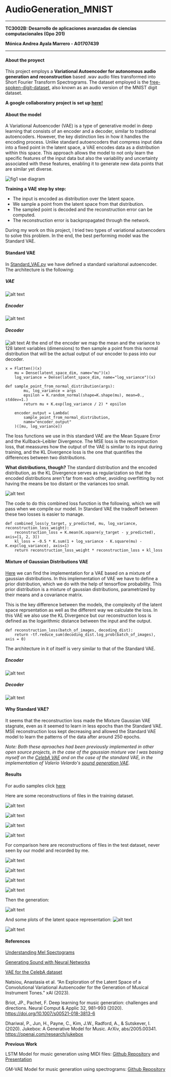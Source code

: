 # AudioGeneration_MNIST

---
**TC3002B: Desarrollo de aplicaciones avanzadas de ciencias computacionales (Gpo 201)**

**Mónica Andrea Ayala Marrero - A01707439**

---

#### About the proyect

This project employs a **Variational Autoencoder for autonomous audio generation and reconstruction** based .wav audio files transformed into Short Fourier Transform Spectrograms. The dataset employed is the [free-spoken-digit-dataset](https://github.com/Jakobovski/free-spoken-digit-dataset/tree/master/recordings), also known as an audio version of the MNIST digit dataset.

**A google collaboratory project is set up [here!](https://drive.google.com/drive/folders/1CSRSAaPM1JtvCc9kbM5GsdVGh3QEqPuO?usp=sharing)**


#### About the model

A Variational Autoencoder (VAE) is a type of generative model in deep learning that consists of an encoder and a decoder, similar to traditional autoencoders. However, the key distinction lies in how it handles the encoding process. Unlike standard autoencoders that compress input data into a fixed point in the latent space, a VAE encodes data as a distribution within this space. This approach allows the model to not only learn the specific features of the input data but also the variability and uncertainty associated with these features, enabling it to generate new data points that are similar yet diverse. 

![fig1 vae diagram](images/image.png)

**Training a VAE step by step:**
- The input is encoded as distribution over the latent space.
- We sample a point from the latent space from that distribution.
- The sampled point is decoded and the reconstruction error can be computed.
- The reconstruction error is backpropagated through the network.

During my work on this project, I tried two types of variational autoencoders to solve this problem. In the end, the best performing model was the Standard VAE.


#### Standard VAE

In [Standard_VAE.py](https://github.com/monica-ayala/AudioGeneration_MNIST/blob/main/Standard_VAE.py) we have defined a standard variaitonal autoencoder. The architecture is the following:

##### VAE
![alt text](images/image-2.png)

##### Encoder
![alt text](images/image-0.png)

##### Decoder
![alt text](images/image-1.png)
At the end of the encoder we map the mean and the variance to 128 latent variables (dimensions) to then sample a point from this normal distribution that will be the actual output of our encoder to pass into our decoder.

```
x = Flatten()(x)
    mu = Dense(latent_space_dim, name="mu")(x)
    log_variance = Dense(latent_space_dim, name="log_variance")(x)

def sample_point_from_normal_distribution(args):
        mu, log_variance = args
        epsilon = K.random_normal(shape=K.shape(mu), mean=0., stddev=1.)
        return mu + K.exp(log_variance / 2) * epsilon

    encoder_output = Lambda(
        sample_point_from_normal_distribution,
        name="encoder_output"
    )([mu, log_variance])
```

The loss functions we use in this standard VAE are the Mean Square Error and the Kullback–Leibler Divergence. The MSE loss is the reconstruction loss, that meassures how the output of the VAE is similar to its input during training, and the KL Divergence loss is the one that quantifies the differences between two distributions.

**What distributions, though?** The standard distribution and the encoded distribution, as the KL Divergence serves as regularization so that the encoded distributions aren't far from each other, avoiding overfitting by not having the means be too distant or the variances too small.

![alt text](images/image2.png)

The code to do this combined loss function is the following, which we will pass when we compile our model. In Standard VAE the tradeoff between these two losses is easier to manage. 

```
def combined_loss(y_target, y_predicted, mu, log_variance, reconstruction_loss_weight):
    reconstruction_loss = K.mean(K.square(y_target - y_predicted), axis=[1, 2, 3])
    kl_loss = -0.5 * K.sum(1 + log_variance - K.square(mu) - K.exp(log_variance), axis=1)
    return reconstruction_loss_weight * reconstruction_loss + kl_loss
```

#### Mixture of Gaussian Distributions VAE

[Here](https://github.com/monica-ayala/AudioGeneration_MNIST/blob/main/VAE_MNIST.ipynb) we can find the implementation for a VAE based on a mixture of gaussian distributions. In this implementation of VAE we have to define a prior distribution, which we do with the help of tensorflow probability. This prior distribution is a mixture of gaussian distributions, parametrized by their means and a covariance matrix.

This is the key difference between the models, the complexity of the latent space reprsentation as well as the different way we calculate the loss. In this VAE we also use the KL Divergence but our reconstruction loss is defined as the logarithmic distance between the input and the output.

```
def reconstruction_loss(batch_of_images, decoding_dist):
    return -tf.reduce_sum(decoding_dist.log_prob(batch_of_images), axis = 0)
```

The architecture in it of itself is very similar to that of the Standard VAE.

##### Encoder

![alt text](images/image-14.png)

##### Decoder

![alt text](images/image-15.png)

#### Why Standard VAE?

It seems that the reconstruction loss made the Mixture Gaussian VAE stagnate, even as it seemed to learn in less epochs than the Standard VAE. MSE reconstruction loss kept decreasing and allowed the Standard VAE model to learn the patterns of the data after around 250 epochs. 

*Note: Both these aproaches had been previously implemented in other open source projects, in the case of the gaussian mixture vae I was basing myself on the [CelebA VAE](https://colab.research.google.com/github/goodboychan/goodboychan.github.io/blob/main/_notebooks/2021-09-14-03-Variational-AutoEncoder-Celeb-A.ipynb) and on the case of the standard VAE, in the implementation of Valerio Velardo's [sound generation VAE](https://github.com/musikalkemist/generating-sound-with-neural-networks/blob/main/14%20Sound%20generation%20with%20VAE/code/generate.py).*

#### Results

For audio samples click [here](https://drive.google.com/drive/u/0/folders/10mxXVwOR-JhO2oD3IRK-bmA5AQ7HESiu)

Here are some reconstructions of files in the training dataset. 

![alt text](images/image-7.png)

![alt text](images/image-8.png)

![alt text](images/image-9.png)

![alt text](images/image-10.png)

For comparison here are reconstructions of files in the test dataset, never seen by our model and recorded by me.

![alt text](images/image-3.png)

![alt text](images/image-4.png)

![alt text](images/image-5.png)

![alt text](images/image-6.png)

Then the generation:

![alt text](images/image-11.png)

And some plots of the latent space representation:
![alt text](images/image-12.png)

![alt text](images/image-13.png)

#### References

[Understanding Mel Spectograms](https://medium.com/analytics-vidhya/understanding-the-mel-spectrogram-fca2afa2ce53)

[Generating Sound with Neural Networks](https://drive.google.com/drive/folders/1SIby6IPzSsLkenQCUV8todo2UaWzTu_f?usp=sharing)

[VAE for the CelebA dataset](https://colab.research.google.com/github/goodboychan/goodboychan.github.io/blob/main/_notebooks/2021-09-14-03-Variational-AutoEncoder-Celeb-A.ipynb)

Natsiou, Anastasia et al. “An Exploration of the Latent Space of a Convolutional Variational Autoencoder for the Generation of Musical Instrument Tones.” xAI (2023).

Briot, JP., Pachet, F. Deep learning for music generation: challenges and directions. Neural Comput & Applic 32, 981–993 (2020). https://doi.org/10.1007/s00521-018-3813-6

Dhariwal, P., Jun, H., Payne, C., Kim, J.W., Radford, A., & Sutskever, I. (2020). Jukebox: A Generative Model for Music. ArXiv, abs/2005.00341. https://openai.com/research/jukebox

**Previous Work**

LSTM Model for music generation using MIDI files: [Github Repository](https://github.com/monica-ayala/MusicGenerator) and [Presentation](https://www.canva.com/design/DAF54orkKw4/GHiqPZIscVxblPPqpttnww/view?utm_content=DAF54orkKw4&utm_campaign=designshare&utm_medium=link&utm_source=editor)

GM-VAE Model for music generation using spectrograms: [Github Repository](https://github.com/monica-ayala/AudioGeneration/)
